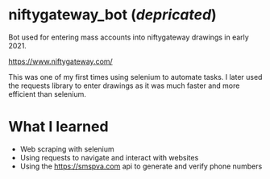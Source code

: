 # niftygateway_bot (_depricated_)

Bot used for entering mass accounts into niftygateway drawings in early 2021.

https://www.niftygateway.com/

This was one of my first times using selenium to automate tasks. I later used the requests library to enter drawings as it was much faster and more efficient than selenium.

# What I learned

- Web scraping with selenium
- Using requests to navigate and interact with websites
- Using the https://smspva.com api to generate and verify phone numbers
